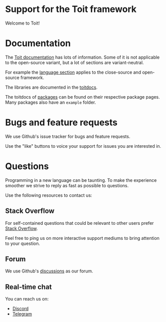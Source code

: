 # Support for the Toit framework

Welcome to Toit!

# Documentation

The [Toit documentation](https://docs.toit.io) has lots of information. Some of it is
not applicable to the open-source variant, but a lot of sections are variant-neutral.

For example the [language section](https://docs.toit.io/language) applies to the
close-source and open-source framework.

The libraries are documented in the [toitdocs](https://libs.toit.io/).

The toitdocs of [packages](https://pkg.toit.io/) can be found on their respective
package pages. Many packages also have an `example` folder.

# Bugs and feature requests

We use Github's issue tracker for bugs and feature requests.

Use the "like" buttons to voice your support for issues you are interested in.

# Questions

Programming in a new language can be taunting. To make the experience smoother we
strive to reply as fast as possible to questions.

Use the following resources to contact us:

## Stack Overflow

For self-contained questions that could be relevant to other users prefer
[Stack Overflow](https://stackoverflow.com/questions/tagged/toit).

Feel free to ping us on more interactive support mediums to bring attention to
your question.

## Forum

We use Github's [discussions](https://github.com/toitlang/toit/discussions) as
our forum.

## Real-time chat

You can reach us on:

- [Discord](https://discord.gg/Q7Y9VQ5nh2)
- [Telegram](https://t.me/Toitware)
